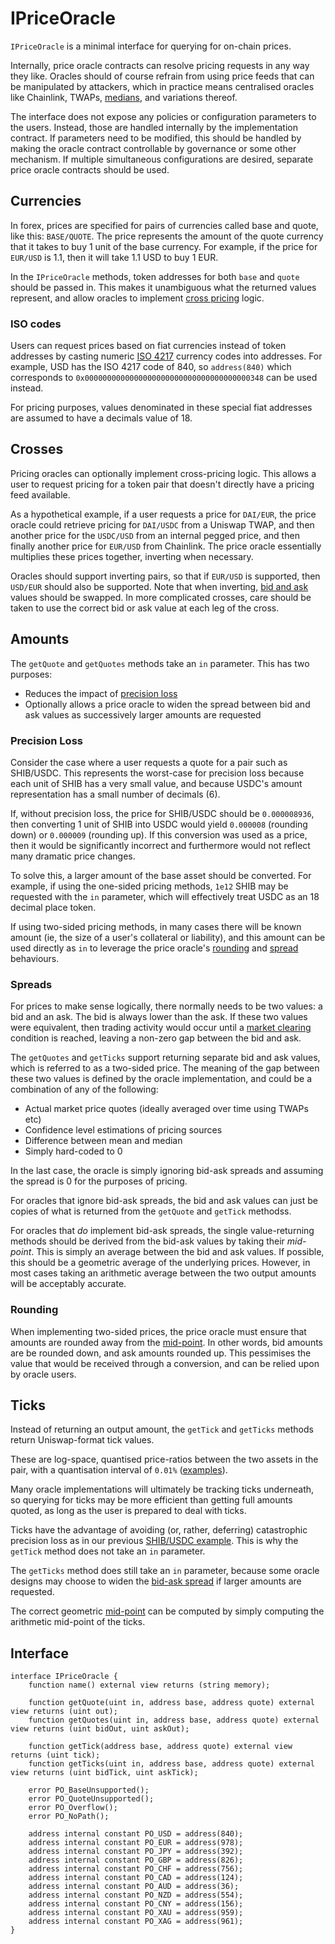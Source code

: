 # IPriceOracle

`IPriceOracle` is a minimal interface for querying for on-chain prices.

Internally, price oracle contracts can resolve pricing requests in any way they like. Oracles should of course refrain from using price feeds that can be manipulated by attackers, which in practice means centralised oracles like Chainlink, TWAPs, [medians](https://github.com/euler-xyz/median-oracle), and variations thereof.

The interface does not expose any policies or configuration parameters to the users. Instead, those are handled internally by the implementation contract. If parameters need to be modified, this should be handled by making the oracle contract controllable by governance or some other mechanism. If multiple simultaneous configurations are desired, separate price oracle contracts should be used.


## Currencies

In forex, prices are specified for pairs of currencies called base and quote, like this: `BASE/QUOTE`. The price represents the amount of the quote currency that it takes to buy 1 unit of the base currency. For example, if the price for `EUR/USD` is 1.1, then it will take 1.1 USD to buy 1 EUR.

In the `IPriceOracle` methods, token addresses for both `base` and `quote` should be passed in. This makes it unambiguous what the returned values represent, and allow oracles to implement [cross pricing](#crosses) logic.

### ISO codes

Users can request prices based on fiat currencies instead of token addresses by casting numeric [ISO 4217](https://en.wikipedia.org/wiki/ISO_4217) currency codes into addresses. For example, USD has the ISO 4217 code of 840, so `address(840)` which corresponds to `0x0000000000000000000000000000000000000348` can be used instead.

For pricing purposes, values denominated in these special fiat addresses are assumed to have a decimals value of 18.


## Crosses

Pricing oracles can optionally implement cross-pricing logic. This allows a user to request pricing for a token pair that doesn't directly have a pricing feed available.

As a hypothetical example, if a user requests a price for `DAI/EUR`, the price oracle could retrieve pricing for `DAI/USDC` from a Uniswap TWAP, and then another price for the `USDC/USD` from an internal pegged price, and then finally another price for `EUR/USD` from Chainlink. The price oracle essentially multiplies these prices together, inverting when necessary.

Oracles should support inverting pairs, so that if `EUR/USD` is supported, then `USD/EUR` should also be supported. Note that when inverting, [bid and ask](#spreads) values should be swapped. In more complicated crosses, care should be taken to use the correct bid or ask value at each leg of the cross.


## Amounts

The `getQuote` and `getQuotes` methods take an `in` parameter. This has two purposes:

* Reduces the impact of [precision loss](#precision-loss)
* Optionally allows a price oracle to widen the spread between bid and ask values as successively larger amounts are requested

### Precision Loss

Consider the case where a user requests a quote for a pair such as SHIB/USDC. This represents the worst-case for precision loss because each unit of SHIB has a very small value, and because USDC's amount representation has a small number of decimals (6).

If, without precision loss, the price for SHIB/USDC should be `0.000008936`, then converting 1 unit of SHIB into USDC would yield `0.000008` (rounding down) or `0.000009` (rounding up). If this conversion was used as a price, then it would be significantly incorrect and furthermore would not reflect many dramatic price changes.

To solve this, a larger amount of the base asset should be converted. For example, if using the one-sided pricing methods, `1e12` SHIB may be requested with the `in` parameter, which will effectively treat USDC as an 18 decimal place token.

If using two-sided pricing methods, in many cases there will be known amount (ie, the size of a user's collateral or liability), and this amount can be used directly as `in` to leverage the price oracle's [rounding](#rounding) and [spread](#spreads) behaviours.

### Spreads

For prices to make sense logically, there normally needs to be two values: a bid and an ask. The bid is always lower than the ask. If these two values were equivalent, then trading activity would occur until a [market clearing](https://en.wikipedia.org/wiki/Market_clearing) condition is reached, leaving a non-zero gap between the bid and ask.

The `getQuotes` and `getTicks` support returning separate bid and ask values, which is referred to as a two-sided price. The meaning of the gap between these two values is defined by the oracle implementation, and could be a combination of any of the following:

* Actual market price quotes (ideally averaged over time using TWAPs etc)
* Confidence level estimations of pricing sources
* Difference between mean and median
* Simply hard-coded to 0

In the last case, the oracle is simply ignoring bid-ask spreads and assuming the spread is 0 for the purposes of pricing.

For oracles that ignore bid-ask spreads, the bid and ask values can just be copies of what is returned from the `getQuote` and `getTick` methodss.

For oracles that *do* implement bid-ask spreads, the single value-returning methods should be derived from the bid-ask values by taking their *mid-point*. This is simply an average between the bid and ask values. If possible, this should be a geometric average of the underlying prices. However, in most cases taking an arithmetic average between the two output amounts will be acceptably accurate.


### Rounding

When implementing two-sided prices, the price oracle must ensure that amounts are rounded away from the [mid-point](#spreads). In other words, bid amounts are be rounded down, and ask amounts rounded up. This pessimises the value that would be received through a conversion, and can be relied upon by oracle users.




## Ticks

Instead of returning an output amount, the `getTick` and `getTicks` methods return Uniswap-format tick values.

These are log-space, quantised price-ratios between the two assets in the pair, with a quantisation interval of `0.01%` ([examples](https://github.com/euler-xyz/liboracle)).

Many oracle implementations will ultimately be tracking ticks underneath, so querying for ticks may be more efficient than getting full amounts quoted, as long as the user is prepared to deal with ticks.

Ticks have the advantage of avoiding (or, rather, deferring) catastrophic precision loss as in our previous [SHIB/USDC example](#precision-loss). This is why the `getTick` method does not take an `in` parameter.

The `getTicks` method does still take an `in` parameter, because some oracle designs may choose to widen the [bid-ask spread](#spreads) if larger amounts are requested.

The correct geometric [mid-point](#spreads) can be computed by simply computing the arithmetic mid-point of the ticks.



## Interface

    interface IPriceOracle {
        function name() external view returns (string memory);

        function getQuote(uint in, address base, address quote) external view returns (uint out);
        function getQuotes(uint in, address base, address quote) external view returns (uint bidOut, uint askOut);

        function getTick(address base, address quote) external view returns (uint tick);
        function getTicks(uint in, address base, address quote) external view returns (uint bidTick, uint askTick);

        error PO_BaseUnsupported();
        error PO_QuoteUnsupported();
        error PO_Overflow();
        error PO_NoPath();

        address internal constant PO_USD = address(840);
        address internal constant PO_EUR = address(978);
        address internal constant PO_JPY = address(392);
        address internal constant PO_GBP = address(826);
        address internal constant PO_CHF = address(756);
        address internal constant PO_CAD = address(124);
        address internal constant PO_AUD = address(36);
        address internal constant PO_NZD = address(554);
        address internal constant PO_CNY = address(156);
        address internal constant PO_XAU = address(959);
        address internal constant PO_XAG = address(961);
    }
